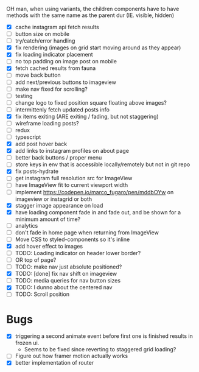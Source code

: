 OH man, when using variants, the children components have to have methods with the same name as the parent dur
(IE. visible, hidden)

- [x] cache instagram api fetch results
- [ ] button size on mobile
- [ ] try/catch/error handling
- [x] fix rendering (images on grid start moving around as they appear)
- [x] fix loading indicator placement
- [ ] no top padding on image post on mobile
- [x] fetch cached results from fauna
- [ ] move back button
- [ ] add next/previous buttons to imageview
- [ ] make nav fixed for scrolling?
- [ ] testing
- [ ] change logo to fixed position square floating above images?
- [ ] intermittenly fetch updated posts info
- [x] fix items exiting (ARE exiting / fading, but not staggering)
- [ ] wireframe loading posts?
- [ ] redux
- [ ] typescript
- [x] add post hover back
- [x] add links to instagram profiles on about page
- [ ] better back buttons / proper menu
- [ ] store keys in env that is accessible locally/remotely but not in git repo
- [x] fix posts-hydrate
- [ ] get instagram full resolution src for ImageView
- [ ] have ImageView fit to current viewport width
- [ ] implement https://codepen.io/marco_fugaro/pen/mddbOYw on imageview or instagrid or both
- [x] stagger image appearance on load
- [x] have loading component fade in and fade out, and be shown for a minimum amount of time?
- [ ] analytics
- [ ] don't fade in home page when returning from ImageView
- [ ] Move CSS to styled-components so it's inline
- [x] add hover effect to images
- [ ] TODO: Loading indicator on header lower border?
- [ ] OR top of page?
- [ ] TODO: make nav just absolute positioned?
- [x] TODO: [done] fix nav shift on imageview
- [ ] TODO: media queries for nav button sizes
- [x] TODO: I dunno about the centered nav
- [ ] TODO: Scroll position

# Bugs

- [x] triggering a second animate event before first one is finished results in frozen ui.
  - Seems to be fixed since reverting to staggered grid loading?
- [ ] Figure out how framer motion actually works
- [x] better implementation of router
